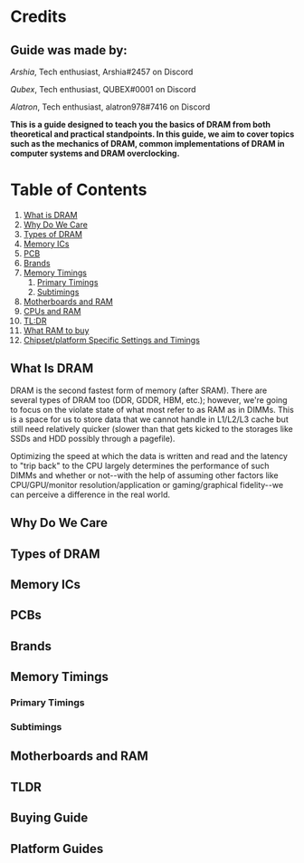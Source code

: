# Credits
## Guide was made by:

*Arshia*, Tech enthusiast, Arshia#2457 on Discord

*Qubex*, Tech enthusiast, QUBEX#0001 on Discord

*Alatron*, Tech enthusiast, alatron978#7416 on Discord

**This is a guide designed to teach you the basics of DRAM from both theoretical and practical standpoints. In this guide, we aim to cover topics such as the mechanics of DRAM, common implementations of DRAM in computer systems and DRAM overclocking.**

# Table of Contents
1. [What is DRAM](#DRAM)
2. [Why Do We Care](#why-do-we-care)
3. [Types of DRAM](#types-of-dram)
4. [Memory ICs](#memory-ics)
5. [PCB](#pcb)
6. [Brands](#brands)
7. [Memory Timings](#memory-timings)
    1. [Primary Timings](#primary-timings)
    2. [Subtimings](#subtimings)
9. [Motherboards and RAM](#motherboards-and-ram)
10. [CPUs and RAM](#cpus-and-ram)
11. [TL:DR](#tldr)
12. [What RAM to buy](#buying-guide)
13. [Chipset/platform Specific Settings and Timings](#platform-guides)

## What Is DRAM
DRAM is the second fastest form of memory (after SRAM). There are several types of DRAM too (DDR, GDDR, HBM, etc.); however, we're going to focus on the violate state of what most refer to as RAM as in DIMMs. This is a space for us to store data that we cannot handle in L1/L2/L3 cache but still need relatively quicker (slower than that gets kicked to the storages like SSDs and HDD possibly through a pagefile). 

Optimizing the speed at which the data is written and read and the latency to "trip back" to the CPU largely determines the performance of such DIMMs and whether or not--with the help of assuming other factors like CPU/GPU/monitor resolution/application or gaming/graphical fidelity--we can perceive a difference in the real world.
## Why Do We Care

## Types of DRAM

## Memory ICs

## PCBs

## Brands

## Memory Timings

### Primary Timings

### Subtimings

## Motherboards and RAM

## TLDR

## Buying Guide

## Platform Guides
